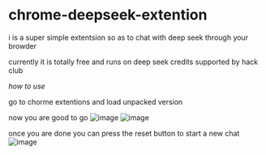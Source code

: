 # chrome-deepseek-extention

i is a super simple extentsion so as to chat with deep seek through your browder

currently it is totally free and runs on deep seek credits supported by hack club

*how to use*

go to chorme extentions and load unpacked version

now you are good to go
![image](https://github.com/user-attachments/assets/c70009aa-5329-4c4e-8d64-29e25b5116dc)
![image](https://github.com/user-attachments/assets/fdcaef9b-cf8a-41bc-88b8-9258633a088c)

once you are done you can press the reset button to start a new chat
![image](https://github.com/user-attachments/assets/2198a026-a25b-4751-8ebb-40998a49cb39)


